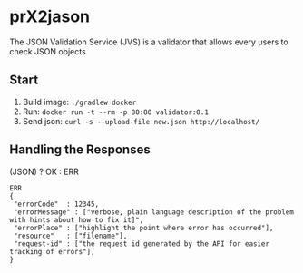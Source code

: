 # prX2jason

The JSON Validation Service (JVS) is a validator that allows every users to check JSON objects  

## Start  

1. Build image:  `./gradlew docker`
2. Run: `docker run -t --rm -p 80:80 validator:0.1`
3. Send json: `curl -s --upload-file new.json http://localhost/`

## Handling the Responses  

(JSON) ? OK : ERR

```
ERR 
{
 "errorCode"  : 12345,
 "errorMessage" : ["verbose, plain language description of the problem with hints about how to fix it]",
 "errorPlace" : ["highlight the point where error has occurred"],
 "resource"   : ["filename"],
 "request-id" : ["the request id generated by the API for easier tracking of errors"],
}
```
